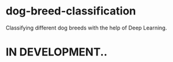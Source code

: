 # dog-breed-classification
Classifying different dog breeds with the help of Deep Learning.

# IN DEVELOPMENT..
